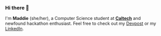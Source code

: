 ### Hi there 👋

I'm **Maddie** (she/her), a Computer Science student at **[Caltech](https://www.caltech.edu/)** and newfound hackathon enthusiast. Feel free to check out my [Devpost](https://devpost.com/maddikia) or my [LinkedIn](https://www.linkedin.com/in/ramosmadison/).

